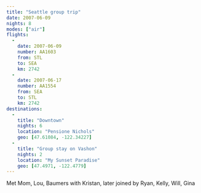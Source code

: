 ```yaml
---
title: "Seattle group trip"
date: 2007-06-09
nights: 8
modes: ["air"]
flights:
  -
    date: 2007-06-09
    number: AA1603
    from: STL
    to: SEA
    km: 2742
  -
    date: 2007-06-17
    number: AA1554
    from: SEA
    to: STL
    km: 2742
destinations:
  -
    title: "Downtown"
    nights: 6
    location: "Pensione Nichols"
    geo: [47.61084, -122.34227]
  -
    title: "Group stay on Vashon"
    nights: 2
    location: "My Sunset Paradise"
    geo: [47.4971, -122.4779]
---
```


Met Mom, Lou, Baumers with Kristan, later joined by Ryan, Kelly, Will, Gina
